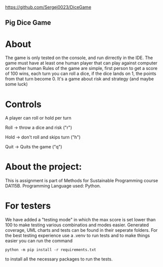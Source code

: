 https://github.com/Sergej0023/DiceGame

## Pig Dice Game

# About

The game is only tested on the console, and run dirrectly in the IDE.
The game must have at least one human player that can play against computer or another human
Rules of the game are simple, first person to get a score of 100 wins, each turn you can roll a dice, if the dice lands on 1, the points from that turn become 0. It's a game about risk and strategy (and maybe some luck)

# Controls

A player can roll or hold per turn

Roll -> throw a dice and risk ("r")

Hold -> don't roll and skips turn ("h")

Quit -> Quits the game ("q")
 
# About the project:

This is assignment is part of Methods for Sustainable Programming course DA115B.
Programming Language used: Python.

# For testers

We have added a "testing mode" in which the max score is set lower than 100 to make testing various combinatios and modes easier.
Generated coverage, UML charts and tests can be found in their seperate folders. For the best testing experience use a .venv to run tests 
and to make things easier you can run the command 
```
python -m pip install -r requirements.txt
```
to install all the necessary packages to run the tests.
